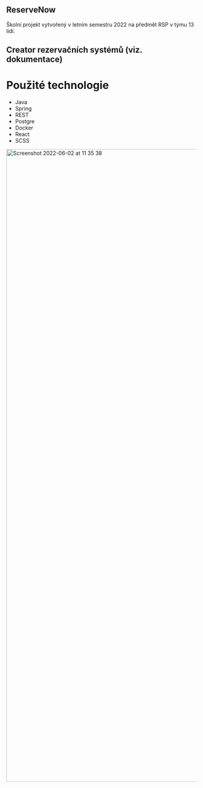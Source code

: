 
## ReserveNow
Školní projekt vytvořený v letním semestru 2022 na předmět RSP v týmu 13 lidí.

## Creator rezervačních systémů (viz. dokumentace)

# Použité technologie
- Java
- Spring
- REST
- Postgre
- Docker
- React
- SCSS

<img width="1674" alt="Screenshot 2022-06-02 at 11 35 38" src="https://user-images.githubusercontent.com/105919297/171601539-783011f8-26b9-492b-bf37-4e81c86d4deb.png">
